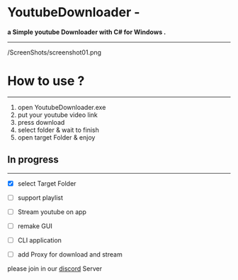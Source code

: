 # YoutubeDownloader - 

**a Simple youtube Downloader with C# for Windows .**



----

/ScreenShots/screenshot01.png



# How to use ?
---
1. open YoutubeDownloader.exe
2. put your youtube video link
3. press download
4. select folder & wait to finish
5. open target Folder & enjoy

## In progress
---
- [x] select Target Folder 
- [ ] support playlist
- [ ] Stream youtube on app
- [ ] remake GUI
- [ ] CLI application
- [ ] add Proxy for download and stream



please join in our [discord](https://discord.gg/NJDNAm6Kzx) Server